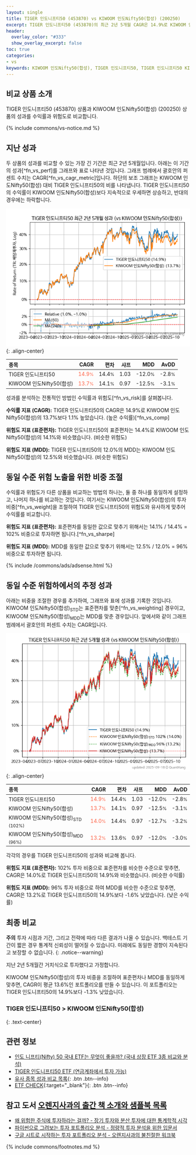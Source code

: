 ```yaml
---
layout: single
title: TIGER 인도니프티50 (453870) vs KIWOOM 인도Nifty50(합성) (200250)
excerpt: TIGER 인도니프티50 (453870)의 최근 2년 5개월 CAGR은 14.9%로 KIWOOM 인도Nifty50(합성) (200250)의 13.7%보다 1.1% 높았습니다.
header:
  overlay_color: "#333"
  show_overlay_excerpt: false
toc: true
categories:
- vs
keywords: KIWOOM 인도Nifty50(합성), TIGER 인도니프티50, TIGER 인도니프티50 KIWOOM 인도Nifty50(합성) 비교, 453870, 200250, 453870 453870 비교
---
```


## 비교 상품 소개


TIGER 인도니프티50 (453870) 상품과 KIWOOM 인도Nifty50(합성) (200250) 상품의 성과를 수익률과 위험도로 비교합니다.





{% include commons/vs-notice.md %}

## 지난 성과

두 상품의 성과를 비교할 수 있는 가장 긴 기간은 최근 2년 5개월입니다. 아래는 이 기간의 성과[^fn_vs_perf]를 그래프와 표로 나타낸 것입니다.
그래프 범례에서 괄호안의 퍼센트 수치는 CAGR[^fn_vs_cagr_metric]입니다.
하단의 보조 그래프는 KIWOOM 인도Nifty50(합성) 대비 TIGER 인도니프티50의 비를 나타냅니다.
TIGER 인도니프티50의 수익률이 KIWOOM 인도Nifty50(합성)보다 지속적으로 우세하면 상승하고, 반대의 경우에는 하락합니다.

![TIGER 인도니프티50](/vs/images/453870-vs-200250_dual.png){: .align-center}

| **종목** | **CAGR** | **편차** | **샤프** | **MDD** | **AvDD** |
| :------------ | ------: | -----------: | -------: | ------: | -------: |
| TIGER 인도니프티50 | <span style="color: tomato">14.9<small>%</small></span> | 14.4<small>%</small> | 1.03 | -12.0<small>%</small> | -2.8<small>%</small> |
| KIWOOM 인도Nifty50(합성) | <span style="color: tomato">13.7<small>%</small></span> | 14.1<small>%</small> | 0.97 | -12.5<small>%</small> | -3.1<small>%</small> |

<!-- more -->


성과를 분석하는 전통적인 방법인 수익률과 위험도[^fn_vs_risk]를 살펴봅니다.

**수익률 지표 (CAGR):** TIGER 인도니프티50의 CAGR은 14.9%로 KIWOOM 인도Nifty50(합성)의 13.7%보다 1.1% 높았습니다. (높은 수익률)[^fn_vs_comp]

**위험도 지표 (표준편차):** TIGER 인도니프티50의 표준편차는 14.4%로 KIWOOM 인도Nifty50(합성)의 14.1%와 비슷했습니다. (비슷한 위험도)

**위험도 지표 (MDD):** TIGER 인도니프티50의 12.0%의 MDD는 KIWOOM 인도Nifty50(합성)의 12.5%와 비슷했습니다. (비슷한 위험도)



## 동일 수준 위험 노출을 위한 비중 조절

수익률과 위험도가 다른 상품을 비교하는 방법의 하나는, 둘 중 하나를 동일하게 설정하고, 나머지 하나를 비교하는 것입니다.
여기서는 KIWOOM 인도Nifty50(합성)의 투자 비중[^fn_vs_weight]을 조절하여 TIGER 인도니프티50의 위험도와 유사하게 맞추어 수익률를 비교합니다.

**위험도 지표 (표준편차):** 표준편차를 동일한 값으로 맞추기 위해서는 14.1% / 14.4% = 102% 비중으로 투자하면 됩니다.[^fn_vs_sharpe]

**위험도 지표 (MDD):** MDD를 동일한 값으로 맞추기 위해서는 12.5% / 12.0% = 96% 비중으로 투자하면 됩니다.


{% include /commons/ads/adsense.html %}



## 동일 수준 위험하에서의 추정 성과

아래는 비중을 조절한 경우를 추가하여, 그래프와 표에 성과를 기록한 것입니다.
KIWOOM 인도Nifty50(합성)<sub>STD</sub>는 표준편차를 맞춘[^fn_vs_weighting] 경우이고, KIWOOM 인도Nifty50(합성)<sub>MDD</sub>는 MDD를 맞춘 경우입니다.
앞에서와 같이 그래프 범례에서 괄호안의 퍼센트 수치는 CAGR입니다.


![TIGER 인도니프티50](/vs/images/453870-vs-200250.png){: .align-center}



| **종목** | **CAGR** | **편차** | **샤프** | **MDD** | **AvDD** |
| :------------ | ------: | -----------: | -------: | ------: | -------: |
| TIGER 인도니프티50 | <span style="color: tomato">14.9<small>%</small></span> | 14.4<small>%</small> | 1.03 | -12.0<small>%</small> | -2.8<small>%</small> |
| KIWOOM 인도Nifty50(합성) | <span style="color: tomato">13.7<small>%</small></span> | 14.1<small>%</small> | 0.97 | -12.5<small>%</small> | -3.1<small>%</small> |
| KIWOOM 인도Nifty50(합성)<sub>STD</sub> <small>(102%)</small> | <span style="color: tomato">14.0<small>%</small></span> | 14.4<small>%</small> | 0.97 | -12.7<small>%</small> | -3.2<small>%</small> |
| KIWOOM 인도Nifty50(합성)<sub>MDD</sub> <small>(96%)</small> | <span style="color: tomato">13.2<small>%</small></span> | 13.6<small>%</small> | 0.97 | -12.0<small>%</small> | -3.0<small>%</small> |



각각의 경우를 TIGER 인도니프티50의 성과와 비교해 봅니다.

**위험도 지표 (표준편차):** 102% 투자 비중으로 표준편차를 비슷한 수준으로 맞추면, CAGR은 14.0%로 TIGER 인도니프티50의 14.9%와 비슷했습니다. (비슷한 수익률)

**위험도 지표 (MDD):** 96% 투자 비중으로 하여 MDD를 비슷한 수준으로 맞추면, CAGR은 13.2%로 TIGER 인도니프티50의 14.9%보다 -1.6% 낮았습니다. (낮은 수익률)




## 최종 비교

**주의** 투자 시점과 기간, 그리고 전략에 따라 다른 결과가 나올 수 있습니다. 백테스트 기간이 짧은 경우 통계적 신뢰성이 떨어질 수 있습니다. 미래에도 동일한 경향이 지속된다고 보장할 수 없습니다.
{: .notice--warning}

지난 2년 5개월간 거치식으로 투자했다고 가정합니다.

KIWOOM 인도Nifty50(합성)의 투자 비중을 조절하여 표준편차나 MDD를 동일하게 맞추면, CAGR이 평균 13.6%인 포트폴리오를 만들 수 있습니다.
이 포트폴리오는 TIGER 인도니프티50의 14.9%보다 -1.3% 낮았습니다.

### TIGER 인도니프티50 &gt; KIWOOM 인도Nifty50(합성)
{: .text-center}


## 관련 정보

- [인도 니프티(Nifty) 50 국내 ETF는 무엇이 좋을까? (국내 상장 ETF 3종 비교와 분석)](https://kongdori.tistory.com/312)
- [TIGER 인도니프티50 ETF (연금계좌에서 투자 가능)](https://kongdori.tistory.com/86)
- [유사 종목 성과 비교 목록](/vs/){: .btn .btn--info}
- [ETF CHECK](https://www.etfcheck.co.kr/mobile/etpitem/200250/compare?compCode%5B%5D=453870){:target="_blank"}{: .btn .btn--info}


## 참고 도서 [오렌지사과의 출간 책 소개와 샘플북 목록](https://kongdori.tistory.com/691)

- [왜 위험한 주식에 투자하라는 걸까? - 장기 투자와 분산 투자에 대한 통계학적 시각](https://kongdori.tistory.com/421)
- [파이썬으로 그려보는 투자 포트폴리오 분석  - 정량적 투자 분석을 위한 입문서](https://kongdori.tistory.com/643)
- [구글 시트로 시작하는 투자 포트폴리오 분석 - 오렌지사과의 불친절한 워크북](https://kongdori.tistory.com/449)

{% include commons/footnotes.md %}